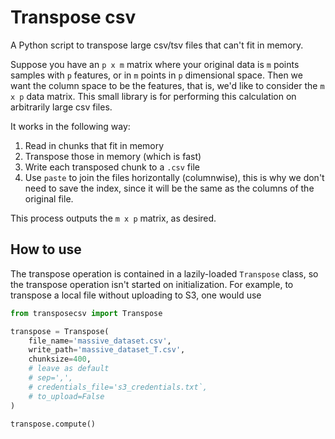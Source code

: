 # Transpose csv
A Python script to transpose large csv/tsv files that can't fit in memory. 

Suppose you have an `p x m` matrix where your original data is `m` points samples with `p` features, or in `m` points in `p` dimensional space. Then we want the column space to be the features, that is, we'd like to consider the `m x p` data matrix. This small library is for performing this calculation on arbitrarily large csv files.

It works in the following way:
1. Read in chunks that fit in memory
2. Transpose those in memory (which is fast)
3. Write each transposed chunk to a `.csv` file
4. Use `paste` to join the files horizontally (columnwise), this is why we don't need to save the index, since it will be the same as the columns of the original file. 

This process outputs the `m x p` matrix, as desired. 

## How to use  
The transpose operation is contained in a lazily-loaded `Transpose` class, so the transpose operation isn't started on initialization. For example, to transpose a local file without uploading to S3, one would use 

```python
from transposecsv import Transpose 

transpose = Transpose(
    file_name='massive_dataset.csv',
    write_path='massive_dataset_T.csv',
    chunksize=400,
    # leave as default
    # sep=',',
    # credentials_file='s3_credentials.txt`,
    # to_upload=False
)

transpose.compute()
```